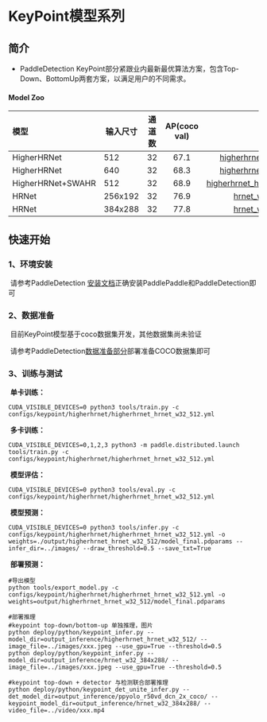 # KeyPoint模型系列



## 简介

-    PaddleDetection KeyPoint部分紧跟业内最新最优算法方案，包含Top-Down、BottomUp两套方案，以满足用户的不同需求。



####   Model Zoo

| 模型              | 输入尺寸 | 通道数 | AP(coco val) |                           模型下载                           | 配置文件                                                     |
| :---------------- | -------- | ------ | :----------: | :----------------------------------------------------------: | ------------------------------------------------------------ |
| HigherHRNet       | 512      | 32     |     67.1     | [higherhrnet_hrnet_w32_512.pdparams](https://paddledet.bj.bcebos.com/models/keypoint/higherhrnet_hrnet_w32_512.pdparams) | [config](https://github.com/PaddlePaddle/PaddleDetection/blob/develop/configs/keypoint/higherhrnet/higherhrnet_hrnet_w32_512.yml) |
| HigherHRNet       | 640      | 32     |     68.3     | [higherhrnet_hrnet_w32_640.pdparams](https://paddledet.bj.bcebos.com/models/keypoint/higherhrnet_hrnet_w32_640.pdparams) | [config](https://github.com/PaddlePaddle/PaddleDetection/blob/develop/configs/keypoint/higherhrnet/higherhrnet_hrnet_w32_640.yml) |
| HigherHRNet+SWAHR | 512      | 32     |     68.9     | [higherhrnet_hrnet_w32_512_swahr.pdparams](https://paddledet.bj.bcebos.com/models/keypoint/higherhrnet_hrnet_w32_512_swahr.pdparams) | [config](https://github.com/PaddlePaddle/PaddleDetection/blob/develop/configs/keypoint/higherhrnet/higherhrnet_hrnet_w32_512_swahr.yml) |
| HRNet             | 256x192  | 32     |     76.9     | [hrnet_w32_256x192.pdparams](https://paddledet.bj.bcebos.com/models/keypoint/hrnet_w32_256x192.pdparams) | [config](https://github.com/PaddlePaddle/PaddleDetection/blob/develop/configs/keypoint/hrnet/hrnet_w32_256x192.yml) |
| HRNet             | 384x288  | 32     |     77.8     | [hrnet_w32_384x288.pdparams](https://paddledet.bj.bcebos.com/models/keypoint/hrnet_w32_384x288.pdparams) | [config](https://github.com/PaddlePaddle/PaddleDetection/blob/develop/configs/keypoint/hrnet/hrnet_w32_384x288.yml) |



## 快速开始

### 1、环境安装

​    请参考PaddleDetection [安装文档](https://github.com/PaddlePaddle/PaddleDetection/blob/develop/docs/tutorials/INSTALL_cn.md)正确安装PaddlePaddle和PaddleDetection即可

### 2、数据准备

​    目前KeyPoint模型基于coco数据集开发，其他数据集尚未验证

​    请参考PaddleDetection[数据准备部分](https://github.com/PaddlePaddle/PaddleDetection/blob/f0a30f3ba6095ebfdc8fffb6d02766406afc438a/docs/tutorials/PrepareDataSet.md)部署准备COCO数据集即可

### 3、训练与测试

​    **单卡训练：**

```shell
CUDA_VISIBLE_DEVICES=0 python3 tools/train.py -c configs/keypoint/higherhrnet/higherhrnet_hrnet_w32_512.yml
```

​    **多卡训练：**

```shell
CUDA_VISIBLE_DEVICES=0,1,2,3 python3 -m paddle.distributed.launch tools/train.py -c configs/keypoint/higherhrnet/higherhrnet_hrnet_w32_512.yml
```

​    **模型评估：**

```shell
CUDA_VISIBLE_DEVICES=0 python3 tools/eval.py -c configs/keypoint/higherhrnet/higherhrnet_hrnet_w32_512.yml
```

​    **模型预测：**

```shell
CUDA_VISIBLE_DEVICES=0 python3 tools/infer.py -c configs/keypoint/higherhrnet/higherhrnet_hrnet_w32_512.yml -o weights=./output/higherhrnet_hrnet_w32_512/model_final.pdparams --infer_dir=../images/ --draw_threshold=0.5 --save_txt=True
```

​    **部署预测：**

```shell
#导出模型
python tools/export_model.py -c configs/keypoint/higherhrnet/higherhrnet_hrnet_w32_512.yml -o weights=output/higherhrnet_hrnet_w32_512/model_final.pdparams

#部署推理
#keypoint top-down/bottom-up 单独推理，图片
python deploy/python/keypoint_infer.py --model_dir=output_inference/higherhrnet_hrnet_w32_512/ --image_file=../images/xxx.jpeg --use_gpu=True --threshold=0.5
python deploy/python/keypoint_infer.py --model_dir=output_inference/hrnet_w32_384x288/ --image_file=../images/xxx.jpeg --use_gpu=True --threshold=0.5

#keypoint top-down + detector 与检测联合部署推理
python deploy/python/keypoint_det_unite_infer.py --det_model_dir=output_inference/ppyolo_r50vd_dcn_2x_coco/ --keypoint_model_dir=output_inference/hrnet_w32_384x288/ --video_file=../video/xxx.mp4
```

